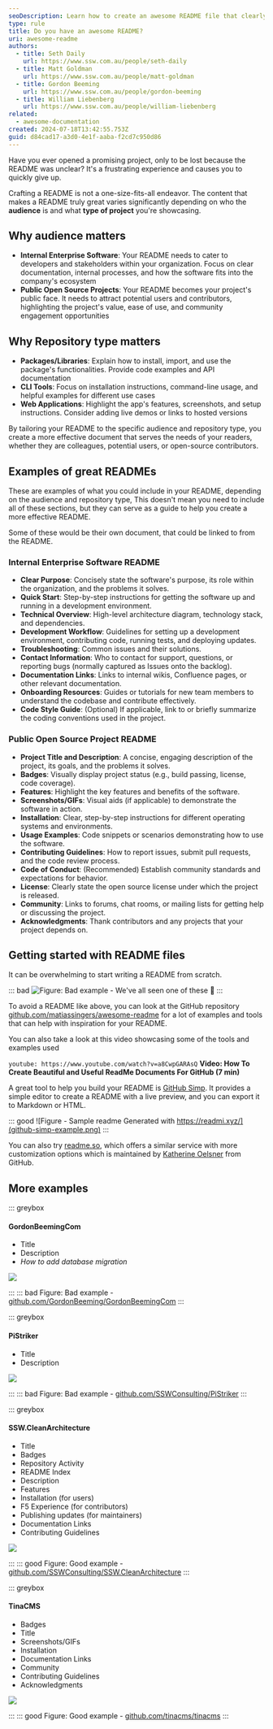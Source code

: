 ```yaml
---
seoDescription: Learn how to create an awesome README file that clearly communicates your project's purpose, setup instructions, and usage guidelines.
type: rule
title: Do you have an awesome README?
uri: awesome-readme
authors:
  - title: Seth Daily
    url: https://www.ssw.com.au/people/seth-daily
  - title: Matt Goldman
    url: https://www.ssw.com.au/people/matt-goldman
  - title: Gordon Beeming
    url: https://www.ssw.com.au/people/gordon-beeming
  - title: William Liebenberg
    url: https://www.ssw.com.au/people/william-liebenberg
related:
  - awesome-documentation
created: 2024-07-18T13:42:55.753Z
guid: d84cad17-a3d0-4e1f-aaba-f2cd7c950d86
---
```


Have you ever opened a promising project, only to be lost because the README was unclear? It's a frustrating experience and causes you to quickly give up.

Crafting a README is not a one-size-fits-all endeavor. The content that makes a README truly great varies significantly depending on who the **audience** is and what **type of project** you're showcasing.

<!--endintro-->

## Why audience matters

- **Internal Enterprise Software**: Your README needs to cater to developers and stakeholders within your organization. Focus on clear documentation, internal processes, and how the software fits into the company's ecosystem
- **Public Open Source Projects**: Your README becomes your project's public face. It needs to attract potential users and contributors, highlighting the project's value, ease of use, and community engagement opportunities

## Why Repository type matters

- **Packages/Libraries**: Explain how to install, import, and use the package's functionalities. Provide code examples and API documentation
- **CLI Tools**: Focus on installation instructions, command-line usage, and helpful examples for different use cases
- **Web Applications**: Highlight the app's features, screenshots, and setup instructions. Consider adding live demos or links to hosted versions

By tailoring your README to the specific audience and repository type, you create a more effective document that serves the needs of your readers, whether they are colleagues, potential users, or open-source contributors.

## Examples of great READMEs

These are examples of what you could include in your README, depending on the audience and repository type, This doesn't mean you need to include all of these sections, but they can serve as a guide to help you create a more effective README.

Some of these would be their own document, that could be linked to from the README.

### Internal Enterprise Software README

- **Clear Purpose**: Concisely state the software's purpose, its role within the organization, and the problems it solves.
- **Quick Start**: Step-by-step instructions for getting the software up and running in a development environment.
- **Technical Overview**: High-level architecture diagram, technology stack, and dependencies.
- **Development Workflow**: Guidelines for setting up a development environment, contributing code, running tests, and deploying updates.
- **Troubleshooting**: Common issues and their solutions.
- **Contact Information**: Who to contact for support, questions, or reporting bugs (normally captured as Issues onto the backlog).
- **Documentation Links**: Links to internal wikis, Confluence pages, or other relevant documentation.
- **Onboarding Resources**: Guides or tutorials for new team members to understand the codebase and contribute effectively.
- **Code Style Guide**: (Optional) If applicable, link to or briefly summarize the coding conventions used in the project.

### Public Open Source Project README

- **Project Title and Description**: A concise, engaging description of the project, its goals, and the problems it solves.
- **Badges**: Visually display project status (e.g., build passing, license, code coverage).
- **Features**: Highlight the key features and benefits of the software.
- **Screenshots/GIFs**: Visual aids (if applicable) to demonstrate the software in action.
- **Installation**: Clear, step-by-step instructions for different operating systems and environments.
- **Usage Examples**: Code snippets or scenarios demonstrating how to use the software.
- **Contributing Guidelines**: How to report issues, submit pull requests, and the code review process.
- **Code of Conduct**: (Recommended) Establish community standards and expectations for behavior.
- **License**: Clearly state the open source license under which the project is released.
- **Community**: Links to forums, chat rooms, or mailing lists for getting help or discussing the project.
- **Acknowledgments**: Thank contributors and any projects that your project depends on.

## Getting started with README files

It can be overwhelming to start writing a README from scratch.

::: bad
![Figure: Bad example - We've all seen one of these 🤮](readme-bad.jpg)
:::

To avoid a README like above, you can look at the GitHub repository [github.com/matiassingers/awesome-readme](https://github.com/matiassingers/awesome-readme) for a lot of examples and tools that can help with inspiration for your README.

You can also take a look at this video showcasing some of the tools and examples used

`youtube: https://www.youtube.com/watch?v=a8CwpGARAsQ`
**Video: How To Create Beautiful and Useful ReadMe Documents For GitHub (7 min)**

A great tool to help you build your README is [GitHub Simp](https://readmi.xyz/). It provides a simple editor to create a README with a live preview, and you can export it to Markdown or HTML.

::: good
![Figure - Sample readme Generated with https://readmi.xyz/](github-simp-example.png)
:::

You can also try [readme.so](https://readme.so/), which offers a similar service with more customization options which is maintained by [Katherine Oelsner](https://github.com/octokatherine) from GitHub.

## More examples

::: greybox

#### GordonBeemingCom

- Title
- Description
- _How to add database migration_

![](bad-example-gordonbeemingcom.jpg)

:::
::: bad
Figure: Bad example - [github.com/GordonBeeming/GordonBeemingCom](https://github.com/GordonBeeming/GordonBeemingCom)
:::

::: greybox

#### PiStriker

- Title
- Description

![](bad-example-pistriker.jpg)

:::
::: bad
Figure: Bad example - [github.com/SSWConsulting/PiStriker](https://github.com/SSWConsulting/PiStriker)
:::

::: greybox

#### SSW.CleanArchitecture

- Title
- Badges
- Repository Activity
- README Index
- Description
- Features
- Installation (for users)
- F5 Experience (for contributors)
- Publishing updates (for maintainers)
- Documentation Links
- Contributing Guidelines

![](good-example-sswcleanarchitecture.jpg)

:::
::: good
Figure: Good example - [github.com/SSWConsulting/SSW.CleanArchitecture](https://github.com/SSWConsulting/SSW.CleanArchitecture)
:::

::: greybox

#### TinaCMS

- Badges
- Title
- Screenshots/GIFs
- Installation
- Documentation Links
- Community
- Contributing Guidelines
- Acknowledgments

![](good-example-tinacms.jpg)

:::
::: good
Figure: Good example - [github.com/tinacms/tinacms](https://github.com/tinacms/tinacms)
:::
